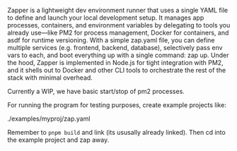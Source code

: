 Zapper is a lightweight dev environment runner that uses a single YAML file to define and launch your local development setup. It manages app processes, containers, and environment variables by delegating to tools you already use—like PM2 for process management, Docker for containers, and asdf for runtime versioning. With a simple zap.yaml file, you can define multiple services (e.g. frontend, backend, database), selectively pass env vars to each, and boot everything up with a single command: zap up. Under the hood, Zapper is implemented in Node.js for tight integration with PM2, and it shells out to Docker and other CLI tools to orchestrate the rest of the stack with minimal overhead.

Currently a WIP, we have basic start/stop of pm2 processes.

For running the program for testing purposes, create example projects like:

./examples/myproj/zap.yaml

Remember to `pnpm build` and link (its ususally already linked). Then cd into the example project and zap away.
